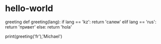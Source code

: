 # hello-world
greeting
def greeting(lang):
    if lang == 'kz':
        return 'салем'
    elif lang == 'rus':
        return 'привет'
    else:
        return 'hola'

print(greeting('fr'),'Michael')
